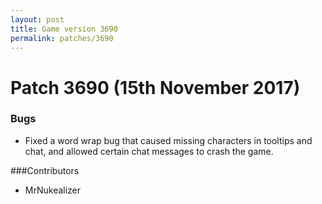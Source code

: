 ```yaml
---
layout: post
title: Game version 3690
permalink: patches/3690
---
```


# Patch 3690 (15th November 2017)

### Bugs

- Fixed a word wrap bug that caused missing characters in tooltips and chat, and allowed certain chat messages to crash the game.

###Contributors

- MrNukealizer
